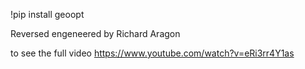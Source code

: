 !pip install geoopt

Reversed engeneered by Richard Aragon

to see the full video https://www.youtube.com/watch?v=eRi3rr4Y1as

